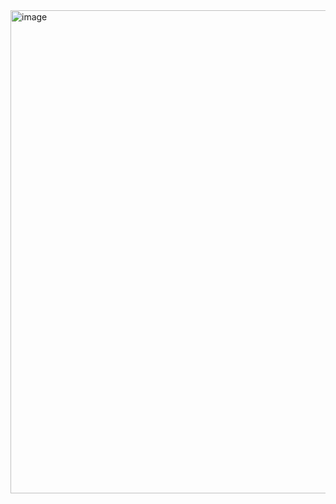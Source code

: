 <img width="773" alt="image" src="https://user-images.githubusercontent.com/42496280/182364267-bb3d39b3-9870-47ac-a0cc-3150048df671.png">


